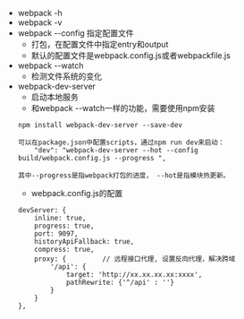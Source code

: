 * webpack -h
* webpack -v
* webpack --config 指定配置文件  
    * 打包，在配置文件中指定entry和output
    * 默认的配置文件是webpack.config.js或者webpackfile.js
* webpack --watch
    * 检测文件系统的变化
* webpack-dev-server
    * 启动本地服务
    * 和webpack --watch一样的功能，需要使用npm安装
    ```
    npm install webpack-dev-server --save-dev

    可以在package.json中配置scripts，通过npm run dev来启动：
        "dev": "webpack-dev-server --hot --config build/webpack.config.js --progress ",
        
    其中--progress是指webpack打包的进度， --hot是指模块热更新。
    ```
    * webpack.config.js的配置
    ```
    devServer: {
        inline: true,
        progress: true,
        port: 9097,
        historyApiFallback: true,
        compress: true, 
        proxy: {         // 远程接口代理, 设置反向代理，解决跨域
            '/api': {
                target: 'http://xx.xx.xx.xx:xxxx',
                pathRewrite: {'^/api' : ''}
            }
        }
    },
    ```

